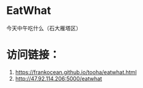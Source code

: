 # EatWhat
今天中午吃什么（石大雁塔区）
# 访问链接：
1. https://frankocean.github.io/tooha/eatwhat.html
2. http://47.92.114.206:5000/eatwhat
